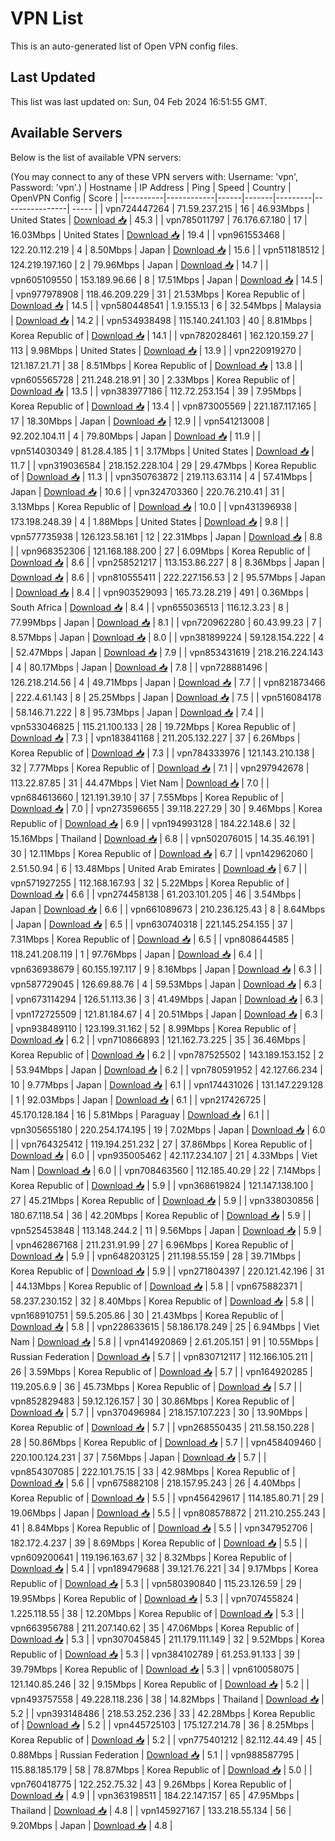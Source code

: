 # VPN List

This is an auto-generated list of Open VPN config files.

## Last Updated

This list was last updated on: Sun, 04 Feb 2024 16:51:55 GMT.

## Available Servers

Below is the list of available VPN servers:

(You may connect to any of these VPN servers with: Username: 'vpn', Password: 'vpn'.)
| Hostname | IP Address | Ping | Speed | Country | OpenVPN Config | Score |
|----------|------------|------|-------|---------|----------------| ----- |
| vpn724447264 | 71.59.237.215 | 16 | 46.93Mbps | United States | [Download 📥](./configs/server_0_US.ovpn) | 45.3 |
| vpn785011797 | 76.176.67.180 | 17 | 16.03Mbps | United States | [Download 📥](./configs/server_1_US.ovpn) | 19.4 |
| vpn961553468 | 122.20.112.219 | 4 | 8.50Mbps | Japan | [Download 📥](./configs/server_2_JP.ovpn) | 15.6 |
| vpn511818512 | 124.219.197.160 | 2 | 79.96Mbps | Japan | [Download 📥](./configs/server_3_JP.ovpn) | 14.7 |
| vpn605109550 | 153.189.96.66 | 8 | 17.51Mbps | Japan | [Download 📥](./configs/server_4_JP.ovpn) | 14.5 |
| vpn977978908 | 118.46.209.229 | 31 | 21.53Mbps | Korea Republic of | [Download 📥](./configs/server_5_KR.ovpn) | 14.5 |
| vpn580448541 | 1.9.155.13 | 6 | 32.54Mbps | Malaysia | [Download 📥](./configs/server_6_MY.ovpn) | 14.2 |
| vpn534938498 | 115.140.241.103 | 40 | 8.81Mbps | Korea Republic of | [Download 📥](./configs/server_7_KR.ovpn) | 14.1 |
| vpn782028461 | 162.120.159.27 | 113 | 9.98Mbps | United States | [Download 📥](./configs/server_8_US.ovpn) | 13.9 |
| vpn220919270 | 121.187.21.71 | 38 | 8.51Mbps | Korea Republic of | [Download 📥](./configs/server_9_KR.ovpn) | 13.8 |
| vpn605565728 | 211.248.218.91 | 30 | 2.33Mbps | Korea Republic of | [Download 📥](./configs/server_10_KR.ovpn) | 13.5 |
| vpn383977186 | 112.72.253.154 | 39 | 7.95Mbps | Korea Republic of | [Download 📥](./configs/server_11_KR.ovpn) | 13.4 |
| vpn873005569 | 221.187.117.165 | 17 | 18.30Mbps | Japan | [Download 📥](./configs/server_12_JP.ovpn) | 12.9 |
| vpn541213008 | 92.202.104.11 | 4 | 79.80Mbps | Japan | [Download 📥](./configs/server_13_JP.ovpn) | 11.9 |
| vpn514030349 | 81.28.4.185 | 1 | 3.17Mbps | United States | [Download 📥](./configs/server_14_US.ovpn) | 11.7 |
| vpn319036584 | 218.152.228.104 | 29 | 29.47Mbps | Korea Republic of | [Download 📥](./configs/server_15_KR.ovpn) | 11.3 |
| vpn350763872 | 219.113.63.114 | 4 | 57.41Mbps | Japan | [Download 📥](./configs/server_16_JP.ovpn) | 10.6 |
| vpn324703360 | 220.76.210.41 | 31 | 3.13Mbps | Korea Republic of | [Download 📥](./configs/server_17_KR.ovpn) | 10.0 |
| vpn431396938 | 173.198.248.39 | 4 | 1.88Mbps | United States | [Download 📥](./configs/server_18_US.ovpn) | 9.8 |
| vpn577735938 | 126.123.58.161 | 12 | 22.31Mbps | Japan | [Download 📥](./configs/server_19_JP.ovpn) | 8.8 |
| vpn968352306 | 121.168.188.200 | 27 | 6.09Mbps | Korea Republic of | [Download 📥](./configs/server_20_KR.ovpn) | 8.6 |
| vpn258521217 | 113.153.86.227 | 8 | 8.36Mbps | Japan | [Download 📥](./configs/server_21_JP.ovpn) | 8.6 |
| vpn810555411 | 222.227.156.53 | 2 | 95.57Mbps | Japan | [Download 📥](./configs/server_22_JP.ovpn) | 8.4 |
| vpn903529093 | 165.73.28.219 | 491 | 0.36Mbps | South Africa | [Download 📥](./configs/server_23_ZA.ovpn) | 8.4 |
| vpn655036513 | 116.12.3.23 | 8 | 77.99Mbps | Japan | [Download 📥](./configs/server_24_JP.ovpn) | 8.1 |
| vpn720962280 | 60.43.99.23 | 7 | 8.57Mbps | Japan | [Download 📥](./configs/server_25_JP.ovpn) | 8.0 |
| vpn381899224 | 59.128.154.222 | 4 | 52.47Mbps | Japan | [Download 📥](./configs/server_26_JP.ovpn) | 7.9 |
| vpn853431619 | 218.216.224.143 | 4 | 80.17Mbps | Japan | [Download 📥](./configs/server_27_JP.ovpn) | 7.8 |
| vpn728881496 | 126.218.214.56 | 4 | 49.71Mbps | Japan | [Download 📥](./configs/server_28_JP.ovpn) | 7.7 |
| vpn821873466 | 222.4.61.143 | 8 | 25.25Mbps | Japan | [Download 📥](./configs/server_29_JP.ovpn) | 7.5 |
| vpn516084178 | 58.146.71.222 | 8 | 95.73Mbps | Japan | [Download 📥](./configs/server_30_JP.ovpn) | 7.4 |
| vpn533046825 | 115.21.100.133 | 28 | 19.72Mbps | Korea Republic of | [Download 📥](./configs/server_31_KR.ovpn) | 7.3 |
| vpn183841168 | 211.205.132.227 | 37 | 6.26Mbps | Korea Republic of | [Download 📥](./configs/server_32_KR.ovpn) | 7.3 |
| vpn784333976 | 121.143.210.138 | 32 | 7.77Mbps | Korea Republic of | [Download 📥](./configs/server_33_KR.ovpn) | 7.1 |
| vpn297942678 | 113.22.87.85 | 31 | 44.47Mbps | Viet Nam | [Download 📥](./configs/server_34_VN.ovpn) | 7.0 |
| vpn684613660 | 121.191.39.10 | 37 | 7.55Mbps | Korea Republic of | [Download 📥](./configs/server_35_KR.ovpn) | 7.0 |
| vpn273596655 | 39.118.227.29 | 30 | 9.46Mbps | Korea Republic of | [Download 📥](./configs/server_36_KR.ovpn) | 6.9 |
| vpn194993128 | 184.22.148.6 | 32 | 15.16Mbps | Thailand | [Download 📥](./configs/server_37_TH.ovpn) | 6.8 |
| vpn502076015 | 14.35.46.191 | 30 | 12.11Mbps | Korea Republic of | [Download 📥](./configs/server_38_KR.ovpn) | 6.7 |
| vpn142962060 | 2.51.50.94 | 6 | 13.48Mbps | United Arab Emirates | [Download 📥](./configs/server_39_AE.ovpn) | 6.7 |
| vpn571927255 | 112.168.167.93 | 32 | 5.22Mbps | Korea Republic of | [Download 📥](./configs/server_40_KR.ovpn) | 6.6 |
| vpn274458138 | 61.203.101.205 | 46 | 3.54Mbps | Japan | [Download 📥](./configs/server_41_JP.ovpn) | 6.6 |
| vpn661089673 | 210.236.125.43 | 8 | 8.64Mbps | Japan | [Download 📥](./configs/server_42_JP.ovpn) | 6.5 |
| vpn630740318 | 221.145.254.155 | 37 | 7.31Mbps | Korea Republic of | [Download 📥](./configs/server_43_KR.ovpn) | 6.5 |
| vpn808644585 | 118.241.208.119 | 1 | 97.76Mbps | Japan | [Download 📥](./configs/server_44_JP.ovpn) | 6.4 |
| vpn636938679 | 60.155.197.117 | 9 | 8.16Mbps | Japan | [Download 📥](./configs/server_45_JP.ovpn) | 6.3 |
| vpn587729045 | 126.69.88.76 | 4 | 59.53Mbps | Japan | [Download 📥](./configs/server_46_JP.ovpn) | 6.3 |
| vpn673114294 | 126.51.113.36 | 3 | 41.49Mbps | Japan | [Download 📥](./configs/server_47_JP.ovpn) | 6.3 |
| vpn172725509 | 121.81.184.67 | 4 | 20.51Mbps | Japan | [Download 📥](./configs/server_48_JP.ovpn) | 6.3 |
| vpn938489110 | 123.199.31.162 | 52 | 8.99Mbps | Korea Republic of | [Download 📥](./configs/server_49_KR.ovpn) | 6.2 |
| vpn710866893 | 121.162.73.225 | 35 | 36.46Mbps | Korea Republic of | [Download 📥](./configs/server_50_KR.ovpn) | 6.2 |
| vpn787525502 | 143.189.153.152 | 2 | 53.94Mbps | Japan | [Download 📥](./configs/server_51_JP.ovpn) | 6.2 |
| vpn780591952 | 42.127.66.234 | 10 | 9.77Mbps | Japan | [Download 📥](./configs/server_52_JP.ovpn) | 6.1 |
| vpn174431026 | 131.147.229.128 | 1 | 92.03Mbps | Japan | [Download 📥](./configs/server_53_JP.ovpn) | 6.1 |
| vpn217426725 | 45.170.128.184 | 16 | 5.81Mbps | Paraguay | [Download 📥](./configs/server_54_PY.ovpn) | 6.1 |
| vpn305655180 | 220.254.174.195 | 19 | 7.02Mbps | Japan | [Download 📥](./configs/server_55_JP.ovpn) | 6.0 |
| vpn764325412 | 119.194.251.232 | 27 | 37.86Mbps | Korea Republic of | [Download 📥](./configs/server_56_KR.ovpn) | 6.0 |
| vpn935005462 | 42.117.234.107 | 21 | 4.33Mbps | Viet Nam | [Download 📥](./configs/server_57_VN.ovpn) | 6.0 |
| vpn708463560 | 112.185.40.29 | 22 | 7.14Mbps | Korea Republic of | [Download 📥](./configs/server_58_KR.ovpn) | 5.9 |
| vpn368619824 | 121.147.138.100 | 27 | 45.21Mbps | Korea Republic of | [Download 📥](./configs/server_59_KR.ovpn) | 5.9 |
| vpn338030856 | 180.67.118.54 | 36 | 42.20Mbps | Korea Republic of | [Download 📥](./configs/server_60_KR.ovpn) | 5.9 |
| vpn525453848 | 113.148.244.2 | 11 | 9.56Mbps | Japan | [Download 📥](./configs/server_61_JP.ovpn) | 5.9 |
| vpn462867168 | 211.231.91.99 | 27 | 6.96Mbps | Korea Republic of | [Download 📥](./configs/server_62_KR.ovpn) | 5.9 |
| vpn648203125 | 211.198.55.159 | 28 | 39.71Mbps | Korea Republic of | [Download 📥](./configs/server_63_KR.ovpn) | 5.9 |
| vpn271804397 | 220.121.42.196 | 31 | 44.13Mbps | Korea Republic of | [Download 📥](./configs/server_64_KR.ovpn) | 5.8 |
| vpn675882371 | 58.237.230.152 | 32 | 8.40Mbps | Korea Republic of | [Download 📥](./configs/server_65_KR.ovpn) | 5.8 |
| vpn168910751 | 59.5.205.86 | 30 | 21.43Mbps | Korea Republic of | [Download 📥](./configs/server_66_KR.ovpn) | 5.8 |
| vpn228633615 | 58.186.178.249 | 25 | 6.94Mbps | Viet Nam | [Download 📥](./configs/server_67_VN.ovpn) | 5.8 |
| vpn414920869 | 2.61.205.151 | 91 | 10.55Mbps | Russian Federation | [Download 📥](./configs/server_68_RU.ovpn) | 5.7 |
| vpn830712117 | 112.166.105.211 | 26 | 3.59Mbps | Korea Republic of | [Download 📥](./configs/server_69_KR.ovpn) | 5.7 |
| vpn164920285 | 119.205.6.9 | 36 | 45.73Mbps | Korea Republic of | [Download 📥](./configs/server_70_KR.ovpn) | 5.7 |
| vpn852829483 | 59.12.126.157 | 30 | 30.86Mbps | Korea Republic of | [Download 📥](./configs/server_71_KR.ovpn) | 5.7 |
| vpn370496984 | 218.157.107.223 | 30 | 13.90Mbps | Korea Republic of | [Download 📥](./configs/server_72_KR.ovpn) | 5.7 |
| vpn268550435 | 211.58.150.228 | 28 | 50.86Mbps | Korea Republic of | [Download 📥](./configs/server_73_KR.ovpn) | 5.7 |
| vpn458409460 | 220.100.124.231 | 37 | 7.56Mbps | Japan | [Download 📥](./configs/server_74_JP.ovpn) | 5.7 |
| vpn854307085 | 222.101.75.15 | 33 | 42.98Mbps | Korea Republic of | [Download 📥](./configs/server_75_KR.ovpn) | 5.6 |
| vpn675882108 | 218.157.95.243 | 26 | 4.40Mbps | Korea Republic of | [Download 📥](./configs/server_76_KR.ovpn) | 5.5 |
| vpn456429617 | 114.185.80.71 | 29 | 19.06Mbps | Japan | [Download 📥](./configs/server_77_JP.ovpn) | 5.5 |
| vpn808578872 | 211.210.255.243 | 41 | 8.84Mbps | Korea Republic of | [Download 📥](./configs/server_78_KR.ovpn) | 5.5 |
| vpn347952706 | 182.172.4.237 | 39 | 8.69Mbps | Korea Republic of | [Download 📥](./configs/server_79_KR.ovpn) | 5.5 |
| vpn609200641 | 119.196.163.67 | 32 | 8.32Mbps | Korea Republic of | [Download 📥](./configs/server_80_KR.ovpn) | 5.4 |
| vpn189479688 | 39.121.76.221 | 34 | 9.17Mbps | Korea Republic of | [Download 📥](./configs/server_81_KR.ovpn) | 5.3 |
| vpn580390840 | 115.23.126.59 | 29 | 19.95Mbps | Korea Republic of | [Download 📥](./configs/server_82_KR.ovpn) | 5.3 |
| vpn707455824 | 1.225.118.55 | 38 | 12.20Mbps | Korea Republic of | [Download 📥](./configs/server_83_KR.ovpn) | 5.3 |
| vpn663956788 | 211.207.140.62 | 35 | 47.06Mbps | Korea Republic of | [Download 📥](./configs/server_84_KR.ovpn) | 5.3 |
| vpn307045845 | 211.179.111.149 | 32 | 9.52Mbps | Korea Republic of | [Download 📥](./configs/server_85_KR.ovpn) | 5.3 |
| vpn384102789 | 61.253.91.133 | 39 | 39.79Mbps | Korea Republic of | [Download 📥](./configs/server_86_KR.ovpn) | 5.3 |
| vpn610058075 | 121.140.85.246 | 32 | 9.15Mbps | Korea Republic of | [Download 📥](./configs/server_87_KR.ovpn) | 5.2 |
| vpn493757558 | 49.228.118.236 | 38 | 14.82Mbps | Thailand | [Download 📥](./configs/server_88_TH.ovpn) | 5.2 |
| vpn393148486 | 218.53.252.236 | 33 | 42.28Mbps | Korea Republic of | [Download 📥](./configs/server_89_KR.ovpn) | 5.2 |
| vpn445725103 | 175.127.214.78 | 36 | 8.25Mbps | Korea Republic of | [Download 📥](./configs/server_90_KR.ovpn) | 5.2 |
| vpn775401212 | 82.112.44.49 | 45 | 0.88Mbps | Russian Federation | [Download 📥](./configs/server_91_RU.ovpn) | 5.1 |
| vpn988587795 | 115.88.185.179 | 58 | 78.87Mbps | Korea Republic of | [Download 📥](./configs/server_92_KR.ovpn) | 5.0 |
| vpn760418775 | 122.252.75.32 | 43 | 9.26Mbps | Korea Republic of | [Download 📥](./configs/server_93_KR.ovpn) | 4.9 |
| vpn363198511 | 184.22.147.157 | 65 | 47.95Mbps | Thailand | [Download 📥](./configs/server_94_TH.ovpn) | 4.8 |
| vpn145927167 | 133.218.55.134 | 56 | 9.20Mbps | Japan | [Download 📥](./configs/server_95_JP.ovpn) | 4.8 |
